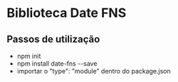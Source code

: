 # Biblioteca Date FNS

## Passos de utilização
<ul>
    <li>npm init</li>
    <li>npm install date-fns --save</li>
    <li>importar o "type": "module" dentro do package.json</li>
</ul>